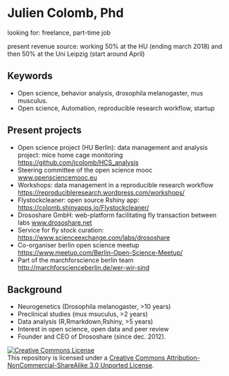 Julien Colomb, Phd
==

looking for: freelance, part-time job

present revenue source: working 50% at the HU (ending march 2018) and then 50% at the Uni Leipzig (start around April)

Keywords
--

- Open science, behavior analysis, drosophila melanogaster, mus musculus.
- Open science, Automation, reproducible research workflow, startup

Present projects
--

- Open science project (HU Berlin): data management and analysis project: mice home cage monitoring https://github.com/jcolomb/HCS_analysis 
- Steering committee of the open science mooc www.opensciencemooc.eu
- Workshops: data management in a reproducible research workflow https://reproducibleresearch.wordpress.com/workshops/
- Flystockcleaner: open source Rshiny app: https://colomb.shinyapps.io/Flystockcleaner/
- Drososhare GmbH: web-platform facilitating fly transaction between labs www.drososhare.net
- Service for fly stock curation: https://www.scienceexchange.com/labs/drososhare
- Co-organiser berlin open science meetup https://www.meetup.com/Berlin-Open-Science-Meetup/
- Part of the marchforscience berlin team http://marchforscienceberlin.de/wer-wir-sind

Background
--

- Neurogenetics (Drosophila melanogaster, >10 years)
- Preclinical studies (mus msuculus, >2 years)
- Data analysis (R,Rmarkdown,Rshiny, >5 years)
- Interest in open science, open data and peer review
- Founder and CEO of Drososhare (since dec. 2012).





<a rel="license" href="http://creativecommons.org/licenses/by-nc-sa/3.0/deed.en_US"><img alt="Creative Commons License" style="border-width:0" src="http://i.creativecommons.org/l/by-nc-sa/3.0/88x31.png" /></a><br />This repository is licensed under a <a rel="license" href="http://creativecommons.org/licenses/by-nc-sa/3.0/deed.en_US">Creative Commons Attribution-NonCommercial-ShareAlike 3.0 Unported License</a>.

